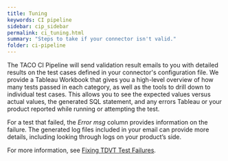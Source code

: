 ```yaml
---
title: Tuning
keywords: CI pipeline
sidebar: cip_sidebar
permalink: ci_tuning.html
summary: "Steps to take if your connector isn't valid."
folder: ci-pipeline
---
```


The TACO CI Pipeline will send validation result emails to you with detailed results on the test cases defined in your connector's configuration file. We provide a Tableau Workbook that gives you a high-level overview of how many tests passed in each category, as well as the tools to drill down to individual test cases. This allows you to see the expected values versus actual values, the generated SQL statement, and any errors Tableau or your product reported while running or attempting the test.

For a test that failed, the *Error msg* column provides information on the failure. The generated log files included in your email can provide more details, including looking through logs on your product’s side.

For more information, see [Fixing TDVT Test Failures](https://tableau.github.io/connector-plugin-sdk/docs/tdvt-test-case).
